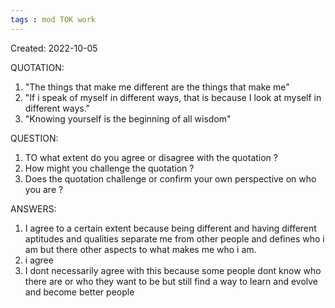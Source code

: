 ```yaml
---
tags : mod TOK work
---
```

Created: 2022-10-05 

QUOTATION:
1. "The things that make me different are the things that make me"
2. "If i speak of myself in different ways, that is because I look at myself in different ways."
3. "Knowing yourself is the beginning of all wisdom"

QUESTION:
1. TO what extent do you agree or disagree with the quotation ? 
2. How might you challenge the quotation ?
3. Does the quotation challenge or confirm your own perspective on who you are ? 

ANSWERS:
1. I agree to a certain extent because being different and having different aptitudes and qualities separate me from other people and defines who i am but there other aspects to what makes me who i am. 
2. i agree
3. I dont necessarily agree with this because some people dont know who there are or who they want to be but still find a way to learn and evolve and become better people 
